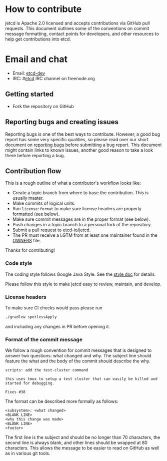 # How to contribute

jetcd is Apache 2.0 licensed and accepts contributions via GitHub pull requests. This document outlines some of the conventions on commit message formatting, contact points for developers, and other resources to help get contributions into etcd.

# Email and chat

- Email: [etcd-dev](https://groups.google.com/g/etcd-dev)
- IRC: #[etcd](irc://irc.freenode.org:6667/#etcd) IRC channel on freenode.org

## Getting started

- Fork the repository on GitHub

## Reporting bugs and creating issues

Reporting bugs is one of the best ways to contribute. However, a good bug report has some very specific qualities, so please read over our short document on [reporting bugs](https://github.com/etcd-io/etcd/blob/master/Documentation/reporting_bugs.md) before submitting a bug report. This document might contain links to known issues, another good reason to take a look there before reporting a bug.

## Contribution flow

This is a rough outline of what a contributor's workflow looks like:

- Create a topic branch from where to base the contribution. This is usually master.
- Make commits of logical units.
- Run `license:format` to make sure license headers are properly formatted (see below).
- Make sure commit messages are in the proper format (see below).
- Push changes in a topic branch to a personal fork of the repository.
- Submit a pull request to etcd-io/jetcd.
- The PR must receive a LGTM from at least one maintainer found in the [OWNERS](https://github.com/etcd-io/jetcd/blob/main/OWNERS) file.

Thanks for contributing!

### Code style

The coding style follows Google Java Style. See the [style doc](https://google.github.io/styleguide/javaguide.html) for details.

Please follow this style to make jetcd easy to review, maintain, and develop.

### License headers

To make sure CI checks would pass please run

```bash
./gradlew spotlessApply
```

and including any changes in PR before opening it.

### Format of the commit message

We follow a rough convention for commit messages that is designed to answer two
questions: what changed and why. The subject line should feature the what and
the body of the commit should describe the why.

```
scripts: add the test-cluster command

this uses tmux to setup a test cluster that can easily be killed and started for debugging.

Fixes #38
```

The format can be described more formally as follows:

```
<subsystem>: <what changed>
<BLANK LINE>
<why this change was made>
<BLANK LINE>
<footer>
```

The first line is the subject and should be no longer than 70 characters, the second line is always blank, and other lines should be wrapped at 80 characters. This allows the message to be easier to read on GitHub as well as in various git tools.
